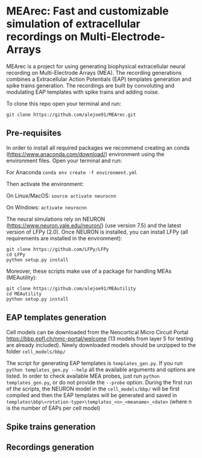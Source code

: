 # MEArec: Fast and customizable simulation of extracellular recordings on Multi-Electrode-Arrays

MEArec is a project for using generating biophysical extracellular neural recording on Multi-Electrode Arrays (MEA). The recording generations combines a Extracellular Action Potentials (EAP) templates generation and spike trains generation. The recordings are built by convoluting and modulating EAP templates with spike trains and adding noise.

To clone this repo open your terminal and run:

`git clone https://github.com/alejoe91/MEArec.git`

## Pre-requisites

In order to install all required packages we recommend creating an conda
(https://www.anaconda.com/download/) environment using the environment files. Open your terminal and run:

For Anaconda
`conda env create -f environment.yml`

Then activate the environment:

On Linux/MacOS:
`source activate neurocnn`

On Windows:
`activate neurocnn`

The neural simulations rely on NEURON (https://www.neuron.yale.edu/neuron/) (use version 7.5) and the latest version of LFPy (2.0). Once NEURON is installed, you can install LFPy (all requirements are installed in the environment):

```
git clone https://github.com/LFPy/LFPy
cd LFPy
python setup.py install
```

Moreover, these scripts make use of a package for handling MEAs (MEAutility):

```
git clone https://github.com/alejoe91/MEAutility
cd MEAutility
python setup.py install
```

## EAP templates generation

Cell models can be downloaded from the Neocortical Micro Circuit Portal https://bbp.epfl.ch/nmc-portal/welcome
(13 models from layer 5 for testing are already included).
Newly downloaded models should be unzipped to the folder `cell_models/bbp/`

The script for generating EAP templates is `templates_gen.py`. If you run `python templates_gen.py --help` all the available arguments and options are listed. In order to check available MEA probes, just run `python templates_gen.py`, or do not provide the `--probe` option.
During the first run of the scripts, the NEURON model in the `cell_models/bbp/` will be first compiled and then the EAP templates will be generated and saved in `templates\bbp\<rotation-type>\templates_<n>_<meaname>_<date>` (where n is the number of EAPs per cell model)

## Spike trains generation


## Recordings generation


